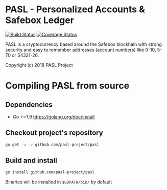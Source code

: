 # PASL - Personalized Accounts & Safebox Ledger

[![Build Status](https://travis-ci.org/pasl-project/pasl.svg?branch=master)](https://travis-ci.org/pasl-project/pasl)
[![Coverage Status](https://coveralls.io/repos/github/pasl-project/pasl/badge.svg)](https://coveralls.io/github/pasl-project/pasl)

PASL is a cryptocurrency based around the Safebox blockhain with strong security and easy to remember addresses (account numbers) like 0-10, 5-70 or 54321-26.

Copyright (c) 2018 PASL Project

# Compiling PASL from source

## Dependencies

* Go >=1.9 <https://golang.org/doc/install>

## Checkout project's repository

```bash
go get -u -v github.com/pasl-project/pasl
```

## Build and install

```bash
go install github.com/pasl-project/pasl
```

Binaries will be installed in `$GOPATH/bin/` by default
